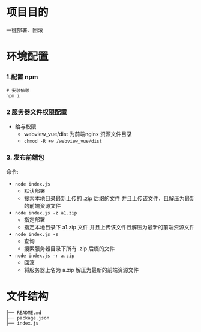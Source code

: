 
# 项目目的
一键部署、回滚

# 环境配置

### 1.配置 npm
```shell
# 安装依赖
npm i
```

### 2 服务器文件权限配置
- 给与权限
  - webview_vue/dist    为前端nginx 资源文件目录
  - `chmod -R +w /webview_vue/dist`

### 3. 发布前端包

命令: 
- `node index.js`
  -  默认部署
  -  搜索本地目录最新上传的 .zip 后缀的文件 并且上传该文件，且解压为最新的前端资源文件
- `node index.js -z a1.zip`
  -  指定部署
  -  指定本地目录下 a1.zip 文件 并且上传该文件且解压为最新的前端资源文件
- `node index.js -s`
  - 查询
  -  搜索服务器目录下所有 .zip 后缀的文件
- `node index.js -r a.zip `
  - 回滚
  - 将服务器上名为 a.zip 解压为最新的前端资源文件

# 文件结构

```
├── README.md
├── package.json   
├── index.js      
```
